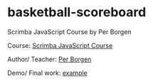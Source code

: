 # basketball-scoreboard

Scrimba JavaScript Course by Per Borgen

Course: [Scrimba JavaScript Course](https://v2.scrimba.com/learn-javascript-c0v)

Author/ Teacher: [Per Borgen](https://x.com/perborgen)

Demo/ Final work: [example](https://ajinkya213.github.io/basketball-scoreboard/)